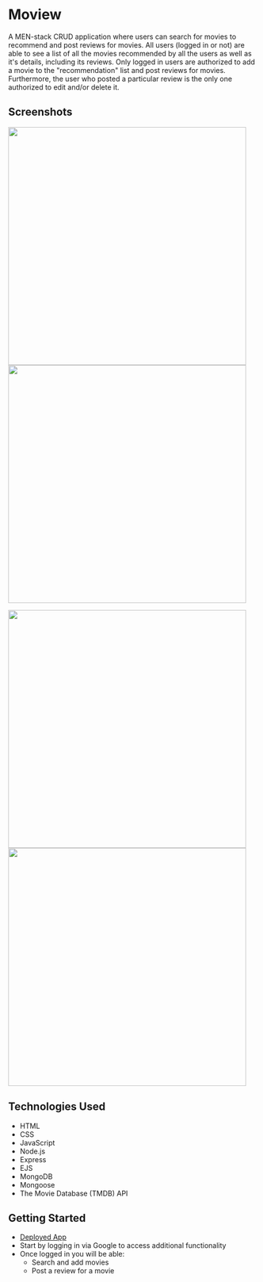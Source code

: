 # Moview

A MEN-stack CRUD application where users can search for movies to recommend and post reviews for movies. 
All users (logged in or not) are able to see a list of all the movies recommended by all the users as well as it's details, including its reviews. 
Only logged in users are authorized to add a movie to the "recommendation" list and post reviews for movies. Furthermore, the user who posted a 
particular review is the only one authorized to edit and/or delete it.


## Screenshots

<img src="https://i.imgur.com/aqoFpJF.png" width ="480" />  <img src="https://i.imgur.com/r4u57LV.png" width ="480" />

<img src="https://i.imgur.com/5b6PKjd.png" width ="480" />  <img src="https://i.imgur.com/bK3S9rk.png" width ="480" />

## Technologies Used
  - HTML 
  - CSS
  - JavaScript
  - Node.js
  - Express
  - EJS
  - MongoDB
  - Mongoose
  - The Movie Database (TMDB) API

## Getting Started
- [Deployed App](https://moview-app-cp.herokuapp.com/)
- Start by logging in via Google to access additional functionality
- Once logged in you will be able:
   - Search and add movies
   - Post a review for a movie

